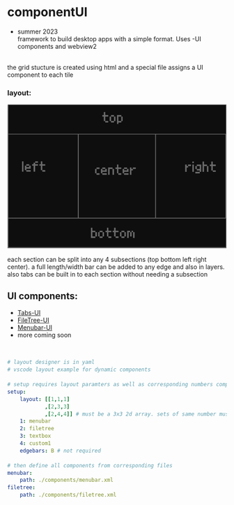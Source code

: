 # componentUI
* summer 2023
<br> framework to build desktop apps with a simple format. Uses -UI components and webview2
<br>
the grid stucture is created using html and a special file assigns a UI component to each tile

### layout:

![img](./assets/layout.png "")

each section can be split into any 4 subsections (top bottom left right center). a full length/width bar can be added to any edge and also in layers. also tabs can be built in to each section without needing a subsection


## UI components:
* [Tabs-UI](https://github.com/kachbit/Tabs-UI)
* [FileTree-UI](https://github.com/kachbit/FileTree-UI) 
* [Menubar-UI](https://github.com/kachbit/Menubar-UI) 
* more coming soon
<br>

``` yaml
# layout designer is in yaml
# vscode layout example for dynamic components

# setup requires layout paramters as well as corresponding numbers components
setup: 
    layout: [[1,1,1]
            ,[2,3,3]
            ,[2,4,4]] # must be a 3x3 2d array. sets of same number must be recatngular
    1: menubar
    2: filetree
    3: textbox
    4: custom1
    edgebars: B # not required
    
# then define all components from corresponding files
menubar:
    path: ./components/menubar.xml
filetree:
    path: ./components/filetree.xml
```

